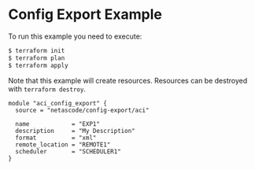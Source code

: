 <!-- BEGIN_TF_DOCS -->
# Config Export Example

To run this example you need to execute:

```bash
$ terraform init
$ terraform plan
$ terraform apply
```

Note that this example will create resources. Resources can be destroyed with `terraform destroy`.

```hcl
module "aci_config_export" {
  source = "netascode/config-export/aci"

  name            = "EXP1"
  description     = "My Description"
  format          = "xml"
  remote_location = "REMOTE1"
  scheduler       = "SCHEDULER1"
}

```
<!-- END_TF_DOCS -->